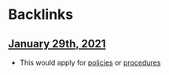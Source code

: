 
# Backlinks
## [January 29th, 2021](<January 29th, 2021.md>)
- This would apply for [policies](<policies.md>) or [procedures](<procedures.md>)

